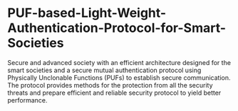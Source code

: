 # PUF-based-Light-Weight-Authentication-Protocol-for-Smart-Societies
Secure and advanced society with an efficient architecture designed for the smart societies and a secure mutual authentication protocol using Physically Unclonable Functions (PUFs) to establish secure communication. The protocol provides methods for the protection from all the security threats and prepare efficient and reliable security protocol to yield better performance. 
